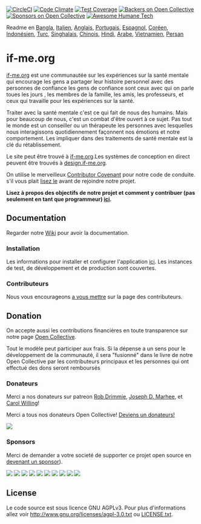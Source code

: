 [![CircleCI](https://circleci.com/gh/ifmeorg/ifme/tree/main.svg?style=svg)](https://circleci.com/gh/ifmeorg/ifme/tree/main)
[![Code Climate](https://codeclimate.com/github/ifmeorg/ifme/badges/gpa.svg)](https://codeclimate.com/github/ifmeorg/ifme)
[![Test Coverage](https://api.codeclimate.com/v1/badges/f9444a4d4116720518fe/test_coverage)](https://codeclimate.com/github/ifmeorg/ifme/test_coverage)
[![Backers on Open Collective](https://opencollective.com/ifme/backers/badge.svg)](#backers)
[![Sponsors on Open Collective](https://opencollective.com/ifme/sponsors/badge.svg)](#sponsors)
[![Awesome Humane Tech](https://raw.githubusercontent.com/humanetech-community/awesome-humane-tech/main/humane-tech-badge.svg?sanitize=true)](https://github.com/humanetech-community/awesome-humane-tech)

Readme en [Bangla](https://github.com/ifmeorg/ifme/blob/main/README-BN.md), [Italien](https://github.com/ifmeorg/ifme/blob/main/README-IT.md), [Anglais](https://github.com/ifmeorg/ifme/blob/main/README.md), [Portugais](https://github.com/ifmeorg/ifme/blob/main/README-PT.md), [Espagnol](https://github.com/ifmeorg/ifme/blob/main/README-ES.md), [Coréen](https://github.com/ifmeorg/ifme/blob/main/README-KO.md), [Indonésien](https://github.com/ifmeorg/ifme/blob/main/README-ID.md), [Turc](https://github.com/ifmeorg/ifme/blob/main/README-TR.md), [Singhalais](https://github.com/ifmeorg/ifme/blob/main/README-LK.md), [Chinois](https://github.com/ifmeorg/ifme/blob/main/README-CN.md),
[Hindi](https://github.com/ifmeorg/ifme/blob/main/README-HI.md), [Arabe](https://github.com/ifmeorg/ifme/blob/main/README-AR.md), [Vietnamien](https://github.com/ifmeorg/ifme/blob/main/README-VI.md), [Persan](https://github.com/ifmeorg/ifme/blob/main/README-FA.md)

# if-me.org

[if-me.org](https://www.if-me.org/) est une communautée  sur les expériences sur la santé mentale qui encourage les gens a partager leur histoire personnel avec des personnes de confiance les gens de confiance sont ceux avec qui on parle toues les jours , les membres de la famille, les amis, les professeurs, et ceux qui travaille pour les expériences sur la santé.

Traiter avec la santé mentale c'est ce qui fait de nous des humains. Mais pour beaucoup de nous, c'est un combat d'être ouvert à ce sujet. Pas tout le monde est un  conseiller ou un thérapeute les personnes avec lesquelles nous interagissons quotidiennement façonnent nos émotions et notre comportement. Les impliquer dans des traitements de santé mentale est la clé du rétablissement.

Le site peut être trouvé à [if-me.org](https://www.if-me.org/).Les systèmes de conception en direct peuvent être trouvés à [design.if-me.org](http://design.if-me.org/).

On utilise le merveilleux [Contributor Covenant](http://contributor-covenant.org) pour notre code de conduite. s'il vous plait [lisez le](https://github.com/ifmeorg/ifme/blob/main/code_of_conduct.md) avant de rejoindre notre projet.

**Lisez à propos des objectifs de notre projet et comment y contribuer (pas seulement en tant que programmeur) [ici](https://github.com/ifmeorg/ifme/blob/main/CONTRIBUTING.md).**

## Documentation

Regarder notre [Wiki](https://github.com/ifmeorg/ifme/wiki) pour avoir la documentation.

### Installation

Les informations pour installer et configurer l'application [ici](https://github.com/ifmeorg/ifme/wiki/Installation). Les instances de test, de développement et de production sont couvertes.

### Contributeurs

Nous vous encourageons [a vous mettre](https://github.com/ifmeorg/ifme/wiki/Contributor-Blurb) sur la page des contributeurs.

## Donation

On accepte aussi les contributions financières en toute transparence sur notre page [Open Collective](https://opencollective.com/ifme).

Tout le modèle peut participer aux frais. Si la dépense a un sens pour le développement de  la communauté, il sera "fusionné" dans le livre de notre Open Collective  par les contributeurs principaux et les personnes qui ont effectué des dons seront remboursés

### Donateurs

Merci a nos donateurs sur patreon [Rob Drimmie](https://www.patreon.com/user?u=3251857), [Joseph D. Marhee](https://www.patreon.com/user?u=2899171), et [Carol Willing](https://www.patreon.com/user?u=202458)!

Merci a tous nos donateurs Open Collective! [Deviens un donateurs!](https://opencollective.com/ifme#backer)

<a href="https://opencollective.com/ifme#backers" target="_blank"><img  src="https://opencollective.com/ifme/backers.svg?width=890"></a>

### Sponsors

Merci de demander a votre societé de supporter ce projet open source en [devenant un sponsor](https://opencollective.com/ifme#sponsor)).

<section role="presentation>
  <a href="https://opencollective.com/ifme/sponsor/0/website" target="_blank"><img src="https://opencollective.com/ifme/sponsor/0/avatar.svg"></a>
  <a href="https://opencollective.com/ifme/sponsor/1/website" target="_blank"><img src="https://opencollective.com/ifme/sponsor/1/avatar.svg"></a>
  <a href="https://opencollective.com/ifme/sponsor/2/website" target="_blank"><img src="https://opencollective.com/ifme/sponsor/2/avatar.svg"></a>
  <a href="https://opencollective.com/ifme/sponsor/3/website" target="_blank"><img src="https://opencollective.com/ifme/sponsor/3/avatar.svg"></a>
  <a href="https://opencollective.com/ifme/sponsor/4/website" target="_blank"><img src="https://opencollective.com/ifme/sponsor/4/avatar.svg"></a>
  <a href="https://opencollective.com/ifme/sponsor/5/website" target="_blank"><img src="https://opencollective.com/ifme/sponsor/5/avatar.svg"></a>
  <a href="https://opencollective.com/ifme/sponsor/6/website" target="_blank"><img src="https://opencollective.com/ifme/sponsor/6/avatar.svg"></a>
  <a href="https://opencollective.com/ifme/sponsor/7/website" target="_blank"><img src="https://opencollective.com/ifme/sponsor/7/avatar.svg"></a>
  <a href="https://opencollective.com/ifme/sponsor/8/website" target="_blank"><img src="https://opencollective.com/ifme/sponsor/8/avatar.svg"></a>
  <a href="https://opencollective.com/ifme/sponsor/9/website" target="_blank"><img src="https://opencollective.com/ifme/sponsor/9/avatar.svg"></a>
</section>

## License

Le code source est sous licence GNU AGPLv3. Pour plus d'informations allez voir http://www.gnu.org/licenses/agpl-3.0.txt ou [LICENSE.txt](https://github.com/ifmeorg/ifme/blob/main/LICENSE.txt).
